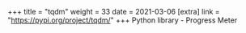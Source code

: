+++
title = "tqdm"
weight = 33
date = 2021-03-06
[extra]
link = "https://pypi.org/project/tqdm/"
+++
Python library - Progress Meter

